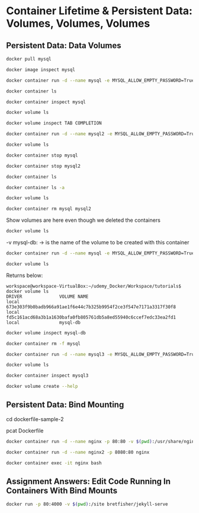 # Container Lifetime & Persistent Data: Volumes, Volumes, Volumes

## Persistent Data: Data Volumes


``` bash
docker pull mysql
```

``` bash
docker image inspect mysql
```

``` bash
docker container run -d --name mysql -e MYSQL_ALLOW_EMPTY_PASSWORD=True mysql
```

``` bash
docker container ls
```

``` bash
docker container inspect mysql
```

``` bash
docker volume ls
```

``` bash
docker volume inspect TAB COMPLETION
```

``` bash
docker container run -d --name mysql2 -e MYSQL_ALLOW_EMPTY_PASSWORD=True mysql
```

``` bash
docker volume ls
```

``` bash
docker container stop mysql
```

``` bash
docker container stop mysql2
```

``` bash
docker container ls
```

``` bash
docker container ls -a
```

``` bash
docker volume ls
```

``` bash
docker container rm mysql mysql2
```

Show volumes are here even though we deleted the containers
``` bash
docker volume ls
```

-v mysql-db: -> is the name of the volume to be created with this container
``` bash
docker container run -d --name mysql -e MYSQL_ALLOW_EMPTY_PASSWORD=True -v mysql-db:/var/lib/mysql mysql
```

``` bash
docker volume ls
```
Returns below:
``` text
workspace@workspace-VirtualBox:~/udemy_Docker/Workspace/tutorials$ docker volume ls
DRIVER              VOLUME NAME
local               673e303f9b0badb966a91ae1f6e44c7b325b9954f2ce3f547e7171a3317f30f8
local               fd5c161acd68a3b1a1630bafa0fb805761db5a8ed55940c6ccef7edc33ea2fd1
local               mysql-db

```

``` bash
docker volume inspect mysql-db
```

``` bash
docker container rm -f mysql
```

``` bash
docker container run -d --name mysql3 -e MYSQL_ALLOW_EMPTY_PASSWORD=True -v mysql-db:/var/lib/mysql mysql
```

``` bash
docker volume ls
```

``` bash
docker container inspect mysql3
```

``` bash
docker volume create --help
```

## Persistent Data: Bind Mounting

cd dockerfile-sample-2

pcat Dockerfile

``` bash
docker container run -d --name nginx -p 80:80 -v $(pwd):/usr/share/nginx/html nginx
```

``` bash
docker container run -d --name nginx2 -p 8080:80 nginx
```

``` bash
docker container exec -it nginx bash
```

## Assignment Answers: Edit Code Running In Containers With Bind Mounts

``` bash
docker run -p 80:4000 -v $(pwd):/site bretfisher/jekyll-serve
```
